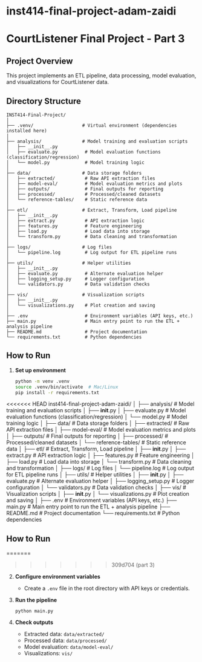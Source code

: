 # inst414-final-project-adam-zaidi
# CourtListener Final Project - Part 3
## Project Overview

This project implements an ETL pipeline, data processing, model evaluation, and visualizations for CourtListener data.


## Directory Structure

```
INST414-Final-Project/
│
├── .venv/                  # Virtual environment (dependencies installed here)
│
├── analysis/               # Model training and evaluation scripts
│   ├── __init__.py
│   ├── evaluate.py          # Model evaluation functions (classification/regression)
│   └── model.py             # Model training logic
│
├── data/                   # Data storage folders
│   ├── extracted/           # Raw API extraction files
│   ├── model-eval/          # Model evaluation metrics and plots
│   ├── outputs/             # Final outputs for reporting
│   ├── processed/           # Processed/cleaned datasets
│   └── reference-tables/    # Static reference data
│
├── etl/                    # Extract, Transform, Load pipeline
│   ├── __init__.py
│   ├── extract.py           # API extraction logic
│   ├── features.py          # Feature engineering
│   ├── load.py              # Load data into storage
│   └── transform.py         # Data cleaning and transformation
│
├── logs/                   # Log files
│   └── pipeline.log         # Log output for ETL pipeline runs
│
├── utils/                  # Helper utilities
│   ├── __init__.py
│   ├── evaluate.py          # Alternate evaluation helper
│   ├── logging_setup.py     # Logger configuration
│   └── validators.py        # Data validation checks
│
├── vis/                    # Visualization scripts
│   ├── __init__.py
│   └── visualizations.py    # Plot creation and saving
│
├── .env                     # Environment variables (API keys, etc.)
├── main.py                  # Main entry point to run the ETL + analysis pipeline
├── README.md                # Project documentation
└── requirements.txt         # Python dependencies
```

## How to Run
1. **Set up environment**  
   ```bash
   python -m venv .venv
   source .venv/bin/activate  # Mac/Linux
   pip install -r requirements.txt
   ```

<<<<<<< HEAD
inst414-final-project-adam-zaidi/
│
├── analysis/               # Model training and evaluation scripts
│   ├── __init__.py
│   ├── evaluate.py          # Model evaluation functions (classification/regression)
│   └── model.py             # Model training logic
│
├── data/                   # Data storage folders
│   ├── extracted/           # Raw API extraction files
│   ├── model-eval/          # Model evaluation metrics and plots
│   ├── outputs/             # Final outputs for reporting
│   ├── processed/           # Processed/cleaned datasets
│   └── reference-tables/    # Static reference data
│
├── etl/                    # Extract, Transform, Load pipeline
│   ├── __init__.py
│   ├── extract.py           # API extraction logic
│   ├── features.py          # Feature engineering
│   ├── load.py              # Load data into storage
│   └── transform.py         # Data cleaning and transformation
│
├── logs/                   # Log files
│   └── pipeline.log         # Log output for ETL pipeline runs
│
├── utils/                  # Helper utilities
│   ├── __init__.py
│   ├── evaluate.py          # Alternate evaluation helper
│   ├── logging_setup.py     # Logger configuration
│   └── validators.py        # Data validation checks
│
├── vis/                    # Visualization scripts
│   ├── __init__.py
│   └── visualizations.py    # Plot creation and saving
│
├── .env                     # Environment variables (API keys, etc.)
├── main.py                  # Main entry point to run the ETL + analysis pipeline
├── README.md                # Project documentation
└── requirements.txt         # Python dependencies

## How to Run
=======
>>>>>>> 309d704 (part 3)
2. **Configure environment variables**  
   - Create a `.env` file in the root directory with API keys or credentials.

3. **Run the pipeline**  
   ```
   python main.py
   ```

4. **Check outputs**  
   - Extracted data: `data/extracted/`
   - Processed data: `data/processed/`
   - Model evaluation: `data/model-eval/`
   - Visualizations: `vis/`
